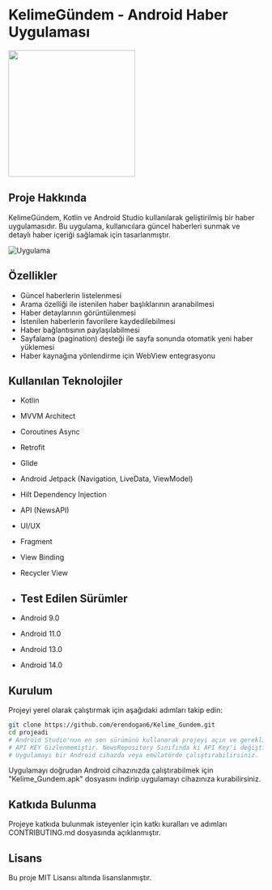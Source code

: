 # KelimeGündem - Android Haber Uygulaması


<img src="https://i.hizliresim.com/jsqekcc.png" alt0="Logo" width="250" height="250">

## Proje Hakkında
KelimeGündem, Kotlin ve Android Studio kullanılarak geliştirilmiş bir haber uygulamasıdır. Bu uygulama, kullanıcılara güncel haberleri sunmak ve detaylı haber içeriği sağlamak için tasarlanmıştır. 

![Uygulama](https://media1.giphy.com/media/v1.Y2lkPTc5MGI3NjExbXZveWJmNzZobmh1bmtvdG42bW9wZm5ianA4b2JvdjVmaWd1aHI2biZlcD12MV9pbnRlcm5hbF9naWZfYnlfaWQmY3Q9Zw/mEkzdy6rYKCQocS5LJ/giphy.gif)

## Özellikler
- Güncel haberlerin listelenmesi
- Arama özelliği ile istenilen haber başlıklarının aranabilmesi
- Haber detaylarının görüntülenmesi
- İstenilen haberlerin favorilere kaydedilebilmesi
- Haber bağlantısının paylaşılabilmesi
- Sayfalama (pagination) desteği ile sayfa sonunda otomatik yeni haber yüklemesi
- Haber kaynağına yönlendirme için WebView entegrasyonu

## Kullanılan Teknolojiler
- Kotlin
- MVVM Architect
- Coroutines Async
- Retrofit
- Glide
- Android Jetpack (Navigation, LiveData, ViewModel)
- Hilt Dependency Injection
- API (NewsAPI)
- UI/UX
- Fragment
- View Binding
- Recycler View

- ## Test Edilen Sürümler
- Android 9.0
- Android 11.0
- Android 13.0
- Android 14.0

## Kurulum

Projeyi yerel olarak çalıştırmak için aşağıdaki adımları takip edin:

```bash
git clone https://github.com/erendogan6/Kelime_Gundem.git
cd projeadi
# Android Studio'nun en son sürümünü kullanarak projeyi açın ve gerekli bağımlılıkları yükleyin.
# API KEY Gizlenmemiştir. NewsRepository Sınıfında ki API Key'i değiştirerek kullanabilirsiniz.
# Uygulamayı bir Android cihazda veya emülatörde çalıştırabilirsiniz.
```
Uygulamayı doğrudan Android cihazınızda çalıştırabilmek için "Kelime_Gundem.apk" dosyasını indirip uygulamayı cihazınıza kurabilirsiniz.

## Katkıda Bulunma ##

Projeye katkıda bulunmak isteyenler için katkı kuralları ve adımları CONTRIBUTING.md dosyasında açıklanmıştır.

##  Lisans ## 
Bu proje MIT Lisansı altında lisanslanmıştır.
